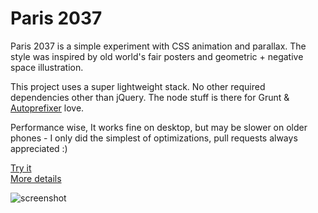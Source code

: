 # Paris 2037

Paris 2037 is a simple experiment with CSS animation and parallax. The style was inspired by old world's fair posters and geometric + negative space illustration. 

This project uses a super lightweight stack. No other required dependencies other than jQuery. The node stuff is there for Grunt & [Autoprefixer](http://css-tricks.com/autoprefixer/) love. 

Performance wise, It works fine on desktop, but may be slower on older phones - I only did the simplest of optimizations, pull requests always appreciated :)

[Try it](http://paris.comuf.com "Alt txt here")<br>
[More details](http://pketh.org/Paris-2037)

![screenshot](https://dl.dropboxusercontent.com/u/366007/Cargo/paris.png)